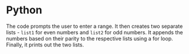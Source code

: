 # Python
The code prompts the user to enter a range. It then creates two separate lists - `list1` for even numbers and `list2` for odd numbers. It appends the numbers based on their parity to the respective lists using a for loop. Finally, it prints out the two lists.
